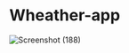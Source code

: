 # Wheather-app

![Screenshot (188)](https://github.com/vipul-027/Wheather-app/assets/91328423/7d287e59-fcc2-4167-acaa-84f1506a46e7)
 
